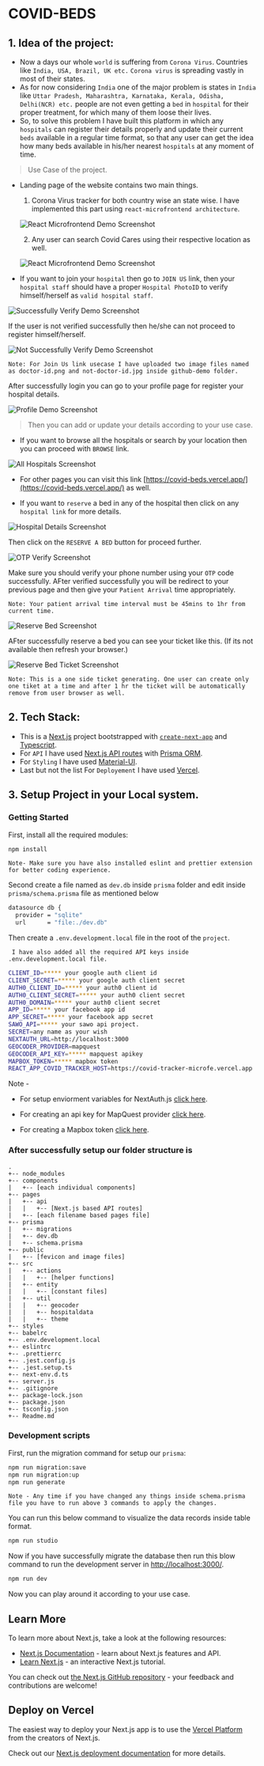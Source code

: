 # COVID-BEDS

## 1. Idea of the project:

- Now a days our whole `world` is suffering from `Corona Virus`. Countries like `India, USA, Brazil, UK etc.` `Corona virus` is spreading vastly in most of their states.
- As for now considering `India` one of the major problem is states in `India` like `Uttar Pradesh, Maharashtra, Karnataka, Kerala, Odisha, Delhi(NCR) etc.` people are not even getting a `bed` in `hospital` for their proper treatment, for which many of them loose their lives.
- So, to solve this problem I have built this platform in which any `hospitals` can register their details properly and update their current `beds` available in a regular time format, so that any user can get the idea how many beds available in his/her nearest `hospitals` at any moment of time.

> Use Case of the project.

- Landing page of the website contains two main things.

  1. Corona Virus tracker for both country wise an state wise. I have implemented this part using `react-microfrontend architecture`.

  ![React Microfrontend Demo Screenshot](github-demo/microfrontend-demo.png)

  2. Any user can search Covid Cares using their respective location as well.

  ![React Microfrontend Demo Screenshot](github-demo/search.png)

- If you want to join your `hospital` then go to `JOIN US` link, then your `hospital staff` should have a proper `Hospital PhotoID` to verify himself/herself as `valid hospital staff`.

![Successfully Verify Demo Screenshot](github-demo/verify-demo.png)

If the user is not verified successfully then he/she can not proceed to register himself/herself.

![Not Successfully Verify Demo Screenshot](github-demo/notverify-demo.png)

`Note: For Join Us link usecase I have uploaded two image files named as doctor-id.png and not-doctor-id.jpg inside github-demo folder.`

After successfully login you can go to your profile page for register your hospital details.

![Profile Demo Screenshot](github-demo/profile.png)

> Then you can add or update your details according to your use case.

- If you want to browse all the hospitals or search by your location then you can proceed with `BROWSE` link.

![All Hospitals Screenshot](github-demo/allHospitals.png)

- For other pages you can visit this link [https://covid-beds.vercel.app/](https://covid-beds.vercel.app/) as well.

- If you want to `reserve` a bed in any of the hospital then click on any `hospital link` for more details.

![Hospital Details Screenshot](github-demo/hospitalById.png)

Then click on the `RESERVE A BED` button for proceed further.

![OTP Verify Screenshot](github-demo/otpVerify.png)

Make sure you should verify your phone number using your `OTP` code successfully.
AFter verified successfully you will be redirect to your previous page and then give your `Patient Arrival` time appropriately.

`Note: Your patient arrival time interval must be 45mins to 1hr from current time.`

![Reserve Bed Screenshot](github-demo/reserveBed.png)

AFter successfully reserve a bed you can see your ticket like this. (If its not available then refresh your browser.)

![Reserve Bed Ticket Screenshot](github-demo/reserveBedTicket.png)

`Note: This is a one side ticket generating. One user can create only one tiket at a time and after 1 hr the ticket will be automatically remove from user browser as well.`

## 2. Tech Stack:

- This is a [Next.js](https://nextjs.org/) project bootstrapped with [`create-next-app`](https://github.com/vercel/next.js/tree/canary/packages/create-next-app) and [Typescript](https://nextjs.org/docs/basic-features/typescript).
- For `API` I have used [Next.js API routes](https://nextjs.org/docs/api-routes/introduction) with [Prisma ORM](https://www.prisma.io/docs/).
- For `Styling` I have used [Material-UI](https://material-ui.com/).
- Last but not the list For `Deployement` I have used [Vercel](https://vercel.com/dashboard).

## 3. Setup Project in your Local system.

### Getting Started

First, install all the required modules:

```bash
npm install
```

`Note- Make sure you have also installed eslint and prettier extension for better coding experience.`

Second create a file named as `dev.db` inside `prisma` folder and edit inside `prisma/schema.prisma` file as mentioned below

```bash
datasource db {
  provider = "sqlite"
  url      = "file:./dev.db"
```

Then create a `.env.development.local` file in the root of the `project`.

` I have also added all the required API keys inside .env.development.local file.`

```bash
CLIENT_ID=***** your google auth client id
CLIENT_SECRET=***** your google auth client secret
AUTH0_CLIENT_ID=***** your auth0 client id
AUTH0_CLIENT_SECRET=***** your auth0 client secret
AUTH0_DOMAIN=***** your auth0 client secret
APP_ID=***** your facebook app id
APP_SECRET=***** your facebook app secret
SAWO_API=***** your sawo api project.
SECRET=any name as your wish
NEXTAUTH_URL=http://localhost:3000
GEOCODER_PROVIDER=mapquest
GEOCODER_API_KEY=***** mapquest apikey
MAPBOX_TOKEN=***** mapbox token
REACT_APP_COVID_TRACKER_HOST=https://covid-tracker-microfe.vercel.app
```

Note -

- For setup enviorment variables for NextAuth.js [click here](https://next-auth.js.org/configuration/providers).

- For creating an api key for MapQuest provider [click here](https://www.mapquest.com/).
- For creating a Mapbox token [click here](https://account.mapbox.com/).

### After successfully setup our folder structure is

    .
    +-- node_modules
    +-- components
    |   +-- [each individual components]
    +-- pages
    |   +-- api
    |   |   +-- [Next.js based API routes]
    |   +-- [each filename based pages file]
    +-- prisma
    |   +-- migrations
    |   +-- dev.db
    |   +-- schema.prisma
    +-- public
    |   +-- [fevicon and image files]
    +-- src
    |   +-- actions
    |   |   +-- [helper functions]
    |   +-- entity
    |   |   +-- [constant files]
    |   +-- util
    |   |   +-- geocoder
    |   |   +-- hospitaldata
    |   |   +-- theme
    +-- styles
    +-- babelrc
    +-- .env.development.local
    +-- eslintrc
    +-- .prettierrc
    +-- .jest.config.js
    +-- .jest.setup.ts
    +-- next-env.d.ts
    +-- server.js
    +-- .gitignore
    +-- package-lock.json
    +-- package.json
    +-- tsconfig.json
    +-- Readme.md

### Development scripts

First, run the migration command for setup our `prisma`:

```bash
npm run migration:save
npm run migration:up
npm run generate
```

`Note - Any time if you have changed any things inside schema.prisma file you have to run above 3 commands to apply the changes.`

You can run this below command to visualize the data records inside table format.

```bash
npm run studio
```

Now if you have successfully migrate the database then run this blow command to run the development server in [http://localhost:3000/](http://localhost:3000/).

```bash
npm run dev
```

Now you can play around it according to your use case.

## Learn More

To learn more about Next.js, take a look at the following resources:

- [Next.js Documentation](https://nextjs.org/docs) - learn about Next.js features and API.
- [Learn Next.js](https://nextjs.org/learn) - an interactive Next.js tutorial.

You can check out [the Next.js GitHub repository](https://github.com/vercel/next.js/) - your feedback and contributions are welcome!

## Deploy on Vercel

The easiest way to deploy your Next.js app is to use the [Vercel Platform](https://vercel.com/new?utm_medium=default-template&filter=next.js&utm_source=create-next-app&utm_campaign=create-next-app-readme) from the creators of Next.js.

Check out our [Next.js deployment documentation](https://nextjs.org/docs/deployment) for more details.

